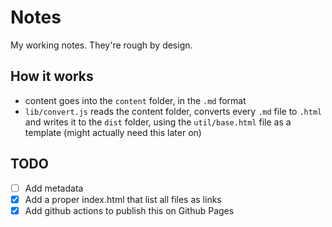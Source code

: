 # Notes

My working notes. They're rough by design.

## How it works

- content goes into the `content` folder, in the `.md` format
- `lib/convert.js` reads the content folder, converts every `.md` file to `.html` and writes it to the `dist` folder, using the `util/base.html` file as a template (might actually need this later on)

## TODO

- [ ] Add metadata
- [x] Add a proper index.html that list all files as links
- [x] Add github actions to publish this on Github Pages
